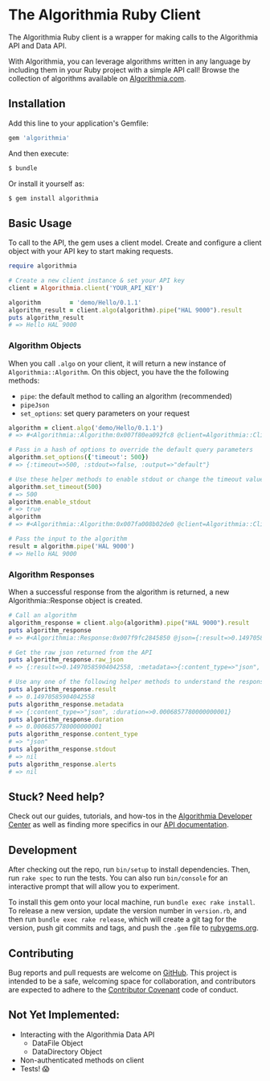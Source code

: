 # The Algorithmia Ruby Client

The Algorithmia Ruby client is a wrapper for making calls to the Algorithmia API and Data API.

With Algorithmia, you can leverage algorithms written in any language by including them in your Ruby project with a simple API call! Browse the collection of algorithms available on [Algorithmia.com](http://algorithmia.com).

## Installation

Add this line to your application's Gemfile:

```ruby
gem 'algorithmia'
```

And then execute:

```bash
$ bundle
```

Or install it yourself as:
```bash
$ gem install algorithmia
```

## Basic Usage

To call to the API, the gem uses a client model. Create and configure a client object with your API key to start making requests.

```ruby
require algorithmia

# Create a new client instance & set your API key
client = Algorithmia.client('YOUR_API_KEY')

algorithm        = 'demo/Hello/0.1.1'
algorithm_result = client.algo(algorithm).pipe("HAL 9000").result
puts algorithm_result
# => Hello HAL 9000
```

### Algorithm Objects

When you call `.algo` on your client, it will return a new instance of `Algorithmia::Algorithm`. On this object, you have the the following methods:
- `pipe`: the default method to calling an algorithm (recommended)
- `pipeJson`
- `set_options`: set query parameters on your request

```ruby
algorithm = client.algo('demo/Hello/0.1.1')
# => #<Algorithmia::Algorithm:0x007f80ea092fc8 @client=Algorithmia::Client, @endpoint="demo/Hello/0.1.1", @query_options={:timeout=>300, :stdout=>false, :output=>"default"}>

# Pass in a hash of options to override the default query parameters
algorithm.set_options({'timeout': 500})
# => {:timeout=>500, :stdout=>false, :output=>"default"}

# Use these helper methods to enable stdout or change the timeout value
algorithm.set_timeout(500)
# => 500
algorithm.enable_stdout
# => true
algorithm
# => #<Algorithmia::Algorithm:0x007fa008b02de0 @client=Algorithmia::Client, @endpoint="demo/hello", @query_options={:timeout=>500, :stdout=>true, :output=>"default"}>

# Pass the input to the algorithm
result = algorithm.pipe('HAL 9000')
# => Hello HAL 9000
```

### Algorithm Responses

When a successful response from the algorithm is returned, a new Algorithmia::Response object is created. 

``` ruby
# Call an algorithm
algorithm_response = client.algo(algorithm).pipe("HAL 9000").result
puts algorithm_response
# => #<Algorithmia::Response:0x007f9fc2845850 @json={:result=>0.14970585904042558, :metadata=>{:content_type=>"json", :duration=>0.0006857780000000001}}>

# Get the raw json returned from the API
puts algorithm_response.raw_json
# => {:result=>0.14970585904042558, :metadata=>{:content_type=>"json", :duration=>0.0006857780000000001}}

# Use any one of the following helper methods to understand the response
puts algorithm_response.result
# => 0.14970585904042558
puts algorithm_response.metadata
# => {:content_type=>"json", :duration=>0.0006857780000000001}
puts algorithm_response.duration
# => 0.0006857780000000001
puts algorithm_response.content_type
# => "json"
puts algorithm_response.stdout
# => nil
puts algorithm_response.alerts
# => nil
```

## Stuck? Need help?

Check out our guides, tutorials, and how-tos in the [Algorithmia Developer Center](http://developers.algorithmia.com) as well as finding more specifics in our [API documentation](http://docs.algorithmia.com).

## Development

After checking out the repo, run `bin/setup` to install dependencies. Then, run `rake spec` to run the tests. You can also run `bin/console` for an interactive prompt that will allow you to experiment.

To install this gem onto your local machine, run `bundle exec rake install`. To release a new version, update the version number in `version.rb`, and then run `bundle exec rake release`, which will create a git tag for the version, push git commits and tags, and push the `.gem` file to [rubygems.org](https://rubygems.org).

## Contributing

Bug reports and pull requests are welcome on [GitHub](https://github.com/algorithmiaio/algorithmia-ruby). This project is intended to be a safe, welcoming space for collaboration, and contributors are expected to adhere to the [Contributor Covenant](http://contributor-covenant.org) code of conduct.

## Not Yet Implemented:
- Interacting with the Algorithmia Data API
    + DataFile Object
    + DataDirectory Object
- Non-authenticated methods on client
- Tests! :scream:

